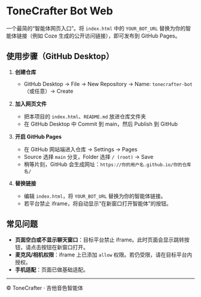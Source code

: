 # ToneCrafter Bot Web

一个最简的“智能体网页入口”。将 `index.html` 中的 `YOUR_BOT_URL` 替换为你的智能体链接（例如 Coze 生成的公开访问链接），即可发布到 GitHub Pages。

## 使用步骤（GitHub Desktop）
1. **创建仓库**
   - GitHub Desktop → File → New Repository → Name: `tonecrafter-bot`（或任意）→ Create

2. **加入网页文件**
   - 把本项目的 `index.html`、`README.md` 放进仓库文件夹
   - 在 GitHub Desktop 中 Commit 到 main，然后 Publish 到 GitHub

3. **开启 GitHub Pages**
   - 在 GitHub 网站端进入仓库 → Settings → Pages
   - Source 选择 `main` 分支，Folder 选择 `/ (root)` → Save
   - 稍等片刻，GitHub 会生成网址：`https://你的用户名.github.io/你的仓库名/`

4. **替换链接**
   - 编辑 `index.html`，将 `YOUR_BOT_URL` 替换为你的智能体链接。
   - 若平台禁止 iframe，将自动显示“在新窗口打开智能体”的按钮。

## 常见问题
- **页面空白或不显示聊天窗口**：目标平台禁止 iframe。此时页面会显示跳转按钮，请点击按钮在新窗口打开。
- **麦克风/相机权限**：iframe 上已添加 `allow` 权限。若仍受限，请在目标平台内授权。
- **手机适配**：页面已做基础适配。

---

© ToneCrafter · 吉他音色智能体
